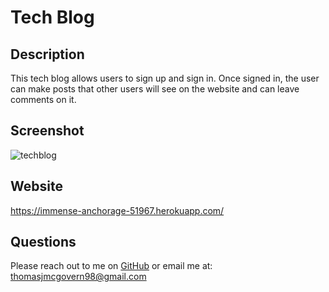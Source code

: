 # Tech Blog

## Description

This tech blog allows users to sign up and sign in. Once signed in, the user can make posts that other users will see on the website and can leave comments on it.

## Screenshot

![techblog](https://user-images.githubusercontent.com/85321444/173249017-dad11953-a67d-4e36-98de-f76dbf34a39f.jpg)

## Website

https://immense-anchorage-51967.herokuapp.com/

## Questions

Please reach out to me on [GitHub](https://github.com/TMcG1998)
or email me at: thomasjmcgovern98@gmail.com
